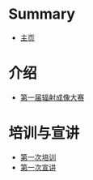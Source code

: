 # Summary

- [主页](./main.md)

# 介绍

- [第一届辐射成像大赛](./introduction.md)

# 培训与宣讲

- [第一次培训](./talk/talk1.md)
- [第一次宣讲](./talk/presentation1.md)